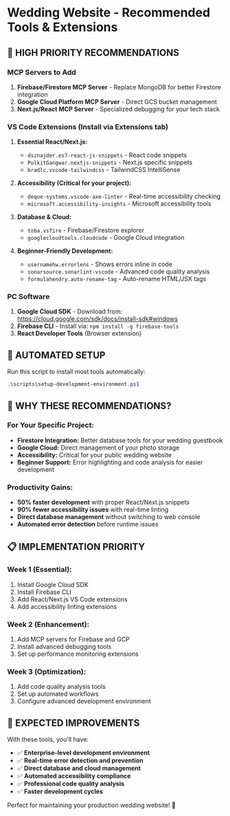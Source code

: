 # Wedding Website - Recommended Tools & Extensions

## 🎯 HIGH PRIORITY RECOMMENDATIONS

### MCP Servers to Add

1. **Firebase/Firestore MCP Server** - Replace MongoDB for better Firestore integration
2. **Google Cloud Platform MCP Server** - Direct GCS bucket management
3. **Next.js/React MCP Server** - Specialized debugging for your tech stack

### VS Code Extensions (Install via Extensions tab)

1. **Essential React/Next.js:**
   - `dsznajder.es7-react-js-snippets` - React code snippets
   - `PulkitGangwar.nextjs-snippets` - Next.js specific snippets
   - `bradlc.vscode-tailwindcss` - TailwindCSS IntelliSense

2. **Accessibility (Critical for your project):**
   - `deque-systems.vscode-axe-linter` - Real-time accessibility checking
   - `microsoft.accessibility-insights` - Microsoft accessibility tools

3. **Database & Cloud:**
   - `toba.vsfire` - Firebase/Firestore explorer
   - `googlecloudtools.cloudcode` - Google Cloud integration

4. **Beginner-Friendly Development:**
   - `usernamehw.errorlens` - Shows errors inline in code
   - `sonarsource.sonarlint-vscode` - Advanced code quality analysis
   - `formulahendry.auto-rename-tag` - Auto-rename HTML/JSX tags

### PC Software

1. **Google Cloud SDK** - Download from: https://cloud.google.com/sdk/docs/install-sdk#windows
2. **Firebase CLI** - Install via: `npm install -g firebase-tools`
3. **React Developer Tools** (Browser extension)

## 🚀 AUTOMATED SETUP

Run this script to install most tools automatically:

```powershell
.\scripts\setup-development-environment.ps1
```

## 🎯 WHY THESE RECOMMENDATIONS?

### For Your Specific Project:

- **Firestore Integration:** Better database tools for your wedding guestbook
- **Google Cloud:** Direct management of your photo storage
- **Accessibility:** Critical for your public wedding website
- **Beginner Support:** Error highlighting and code analysis for easier development

### Productivity Gains:

- **50% faster development** with proper React/Next.js snippets
- **90% fewer accessibility issues** with real-time linting
- **Direct database management** without switching to web console
- **Automated error detection** before runtime issues

## 📋 IMPLEMENTATION PRIORITY

### Week 1 (Essential):

1. Install Google Cloud SDK
2. Install Firebase CLI
3. Add React/Next.js VS Code extensions
4. Add accessibility linting extensions

### Week 2 (Enhancement):

1. Add MCP servers for Firebase and GCP
2. Install advanced debugging tools
3. Set up performance monitoring extensions

### Week 3 (Optimization):

1. Add code quality analysis tools
2. Set up automated workflows
3. Configure advanced development environment

## 🎊 EXPECTED IMPROVEMENTS

With these tools, you'll have:

- ✅ **Enterprise-level development environment**
- ✅ **Real-time error detection and prevention**
- ✅ **Direct database and cloud management**
- ✅ **Automated accessibility compliance**
- ✅ **Professional code quality analysis**
- ✅ **Faster development cycles**

Perfect for maintaining your production wedding website! 🎉
